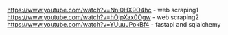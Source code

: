 https://www.youtube.com/watch?v=Nni0HX9O4hc - web scraping1
https://www.youtube.com/watch?v=hOipXax0Ogw - web scraping2
https://www.youtube.com/watch?v=YUuuJPokBf4 - fastapi and sqlalchemy
